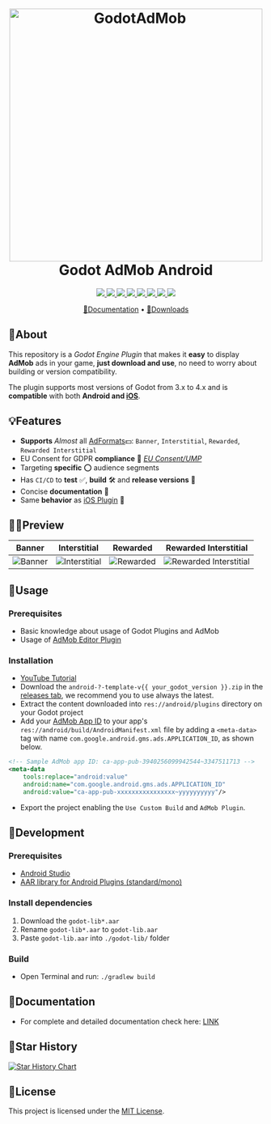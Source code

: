 <h1 align="center">
  <img src="https://i.imgur.com/fLsHNCO.png" alt="GodotAdMob" width=500>
  <br>
  Godot AdMob Android
  <br>
</h1>

<p align="center">
  <a href="https://discord.gg/wVkTa3FV">
    <img src="https://img.shields.io/discord/838750671792373760?label=discord&logo=Discord">
  </a>
  <a href="https://godotengine.org">
    <img src="https://img.shields.io/badge/GODOT-%23FFFFFF.svg?&logo=godot-engine">
  </a>
  <a href="https://github.com/poingstudios/godot-admob-android/releases">
    <img src="https://img.shields.io/github/v/tag/poingstudios/godot-admob-android?label=Version">
  </a>
  <a href="https://github.com/poingstudios/godot-admob-android/actions">
    <img src="https://github.com/poingstudios/godot-admob-android/workflows/Build%20Android/badge.svg">
  </a>
  <a href="https://github.com/poingstudios/godot-admob-android/blob/master/admob/AdMob.gdap">
    <img src="https://img.shields.io/badge/GAD SDK Android-v23.0.0-informational">
  </a>
  <a href="https://github.com/poingstudios/godot-admob-android/releases">
    <img src="https://img.shields.io/github/downloads/poingstudios/godot-admob-android/total?style=social">
  </a>
  <a href="#🌠star-history">
    <img src="https://img.shields.io/github/stars/poingstudios/godot-admob-android?style=social">
  </a>
  <img src="https://img.shields.io/github/license/poingstudios/godot-admob-android?style=plastic">
</p>

<p align="center">
  <a href="/docs">📃Documentation</a> •
  <a href="https://github.com/poingstudios/godot-admob-android/releases">💾Downloads</a> 
</p>

## 📖About
This repository is a _Godot Engine Plugin_ that makes it **easy** to display **AdMob** ads in your game, **just download and use**, no need to worry about building or version compatibility.

The plugin supports most versions of Godot from 3.x to 4.x and is **compatible** with both **Android and [iOS](https://github.com/poingstudios/godot-admob-ios)**. 

## 💡Features
- **Supports** _Almost_ all [AdFormats](https://support.google.com/admob/answer/6128738?hl=en)💵: `Banner`, `Interstitial`, `Rewarded`, `Rewarded Interstitial`
- EU Consent for GDPR **compliance** 🏦 _[EU Consent/UMP](https://support.google.com/admob/answer/7666519?hl=en)_
- Targeting **specific** ⭕ audience segments 
- Has `CI/CD` to **test** ✅, **build** 🛠️ and **release versions** 📨
- Concise **documentation** 📄
- Same **behavior** as [iOS Plugin](https://github.com/poingstudios/godot-admob-ios) 🍎

## 🕵️‍♂️Preview
| Banner | Interstitial | Rewarded | Rewarded Interstitial |
|---|---|---|---|
| ![Banner](https://user-images.githubusercontent.com/20030153/214408452-4b5a7c59-1a7c-43cf-b669-1895863bef19.jpg) | ![Interstitial](https://user-images.githubusercontent.com/20030153/214408451-ef171be5-7c4f-48ae-bd03-3d95c8c5ab40.jpg) | ![Rewarded](https://user-images.githubusercontent.com/20030153/214408453-66261aba-aace-45a7-aa31-c35e9b8cbd44.jpg) | ![Rewarded Interstitial](https://user-images.githubusercontent.com/20030153/214408454-bbbc661c-7432-42ea-b893-ad5e41d8d106.jpg) |

## 🔌Usage
### Prerequisites
- Basic knowledge about usage of Godot Plugins and AdMob
- Usage of [AdMob Editor Plugin](https://github.com/poingstudios/godot-admob-plugin)

### Installation 
- [YouTube Tutorial](https://youtu.be/ZnlH3INcAGs)
- Download the ```android-?-template-v{{ your_godot_version }}.zip``` in the [releases tab](https://github.com/poingstudios/godot-admob-android/releases), we recommend you to use always the latest.
- Extract the content downloaded into ```res://android/plugins``` directory on your Godot project
- Add your [AdMob App ID](https://support.google.com/admob/answer/7356431) to your app's ```res://android/build/AndroidManifest.xml``` file by adding a ```<meta-data>``` tag with name ```com.google.android.gms.ads.APPLICATION_ID```, as shown below.
``` xml
<!-- Sample AdMob app ID: ca-app-pub-3940256099942544~3347511713 -->
<meta-data
	tools:replace="android:value"
	android:name="com.google.android.gms.ads.APPLICATION_ID"
	android:value="ca-app-pub-xxxxxxxxxxxxxxxx~yyyyyyyyyy"/>
```
- Export the project enabling the `Use Custom Build` and `AdMob Plugin`.

## 🔧Development
### Prerequisites
- [Android Studio](https://developer.android.com/studio)
- [AAR library for Android Plugins (standard/mono)](https://downloads.tuxfamily.org/godotengine/3.5.1/godot-lib.3.5.1.stable.release.aar)

### Install dependencies
1. Download the `godot-lib*.aar`
2. Rename `godot-lib*.aar` to `godot-lib.aar`
3. Paste `godot-lib.aar` into `./godot-lib/` folder

### Build
- Open Terminal and run: `./gradlew build`

## 📃Documentation
- For complete and detailed documentation check here: [LINK]()

## 🌠Star History
[![Star History Chart](https://api.star-history.com/svg?repos=poingstudios/godot-admob-android&type=Date)](https://star-history.com/#poingstudios/godot-admob-android&Date)

## 🪪License
This project is licensed under the [MIT License](https://github.com/poingstudios/godot-admob-android/blob/master/LICENSE).

